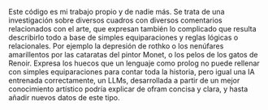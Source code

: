 Este código es mi trabajo propio y de nadie más. Se trata de una investigación sobre diversos cuadros con diversos comentarios relacionados con el arte, que expresan 
también lo complicado que resulta describirlo todo a base de simples equiparaciones y reglas lógicas o relacionales. Por ejemplo la depresión de rothko o los nenúfares 
amarillentos por las cataratas del pintor Monet, o los pelos de los gatos de Renoir. Expresa los huecos que un lenguaje como prolog no puede rellenar con simples equiparaciones para contar toda la historia, pero igual una IA entrenada correctamente, un LLMs, desarrollada a partir de un mejor conocimiento artístico podría explicar de ofram concisa y clara, y hasta añadir nuevos datos de este tipo.
